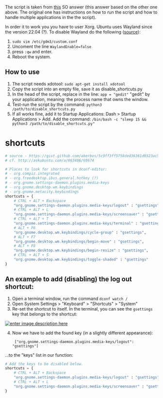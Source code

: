 The script is taken from [this](https://askubuntu.com/a/863486/1625294) SO answer (this answer based on the other one above. The original one has instructions on how to run the script and how to handle multiple applications in the the script).

In order it to work you you have to user Xorg. Ubuntu uses Wayland since the version 22.04 (?). To disable Wayland do the following ([source](https://askubuntu.com/questions/1428525/how-to-permanetely-disable-wayland)):
1. `sudo vim /etc/gdm3/custom.conf`
2. Uncoment the line `WaylandEnable=false`
3. press `:qw` and enter.
4. Reboot the system.

## How to use
1. The script needs xdotool:
`sudo apt-get install xdotool`
2. Copy the script into an empty file, save it as disable_shortcuts.py
3. In the head of the script, replace in the line: `app = "gedit"` "gedit" by your application, meaning: the process name that owns the window.
4. Test-run the script by the command:
`python3 /path/to/disable_shortcuts.py`
5. If all works fine, add it to Startup Applications: Dash > Startup Applications > Add. Add the command: `/bin/bash -c "sleep 15 && python3 /path/to/disable_shortcuts.py"`

# shortcuts
```python
# source - https://gist.github.com/akerbos/5c9ff3ff5750ded36361d0323ac55fe6
# cf. http://askubuntu.com/a/863486/69674

# Places to look for shortcuts in dconf-editor:
# - org.compiz.integrated
# - org.freedesktop.ibus.general.hotkey (?)
# - org.gnome.settings-daemon.plugins.media-keys
# - org.gnome.desktop.wm.keybindings
# - org.gnome.metacity.keybindings
shortcuts = {
    # CTRL + ALT + Backspace
    "org.gnome.settings-daemon.plugins.media-keys/logout" : "gsettings",
    # CTRL + ALT + L
    "org.gnome.settings-daemon.plugins.media-keys/screensaver" : "gsettings",
    # CTRL + ALT + T
    "org.gnome.settings-daemon.plugins.media-keys/terminal" : "gsettings", 
    # ALT + F6
    "org.gnome.desktop.wm.keybindings/cycle-group" : "gsettings",
    # ALT + F7
    "org.gnome.desktop.wm.keybindings/begin-move" : "gsettings",
    # ALT + F8
    "org.gnome.desktop.wm.keybindings/begin-resize" : "gsettings",  
    # CTRL + ALT + S
    "org.gnome.desktop.wm.keybindings/toggle-shaded" : "gsettings"
}
```

## An example to add (disabling) the log out shortcut:

1. Open a terminal window, run the command `dconf watch /`
2. Open System Settings > "Keyboard" > "Shortcuts" > "System"
3. Re-set the shortcut to itself. In the terminal, you can see the `gsettings` key that belongs to the shortcut:

 [![enter image description here][1]][1]

4. Now we have to add the found key (in a slightly different appearance):

        ["org.gnome.settings-daemon.plugins.media-keys/logout": "gsettings"]

 ...to the "keys" list in our function:

```python
# Add the keys to be disabled below.
shortcuts = {
    # CTRL + ALT + Backspace
    "org.gnome.settings-daemon.plugins.media-keys/logout" : "gsettings",
    # CTRL + ALT + L
    "org.gnome.settings-daemon.plugins.media-keys/screensaver" : "gsettings",
}
```
  [1]: https://i.sstatic.net/4xzn4.png
